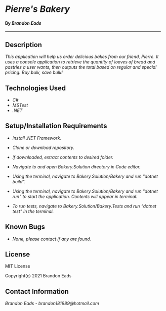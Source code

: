 # _Pierre's Bakery_

#### By _**Brandon Eads**_

---

## Description

_This application will help us order delicious bakes from our friend, Pierre. It uses a console application to retrieve the quantity of loaves of bread and pastries a user wants, then outputs the total based on regular and special pricing. Buy bulk, save bulk!_

## Technologies Used

* _C#_
* _MSTest_
* _.NET_



## Setup/Installation Requirements

* _Install .NET Framework._
* _Clone or download repository._
* _If downloaded, extract contents to desired folder._
* _Navigate to and open Bakery.Solution directory in Code editor._
* _Using the terminal, navigate to Bakery.Solution/Bakery and run "dotnet build"._
* _Using the terminal, navigate to Bakery.Solution/Bakery and run "dotnet run" to start the application. Contents will appear in terminal._

*  _To run tests, navigate to Bakery.Solution/Bakery.Tests and run "dotnet test" in the terminal._


## Known Bugs

* _None, please contact if any are found._


## License

MIT License

Copyright(c) 2021 Brandon Eads

## Contact Information

_Brandon Eads - brandon181989@hotmail.com_